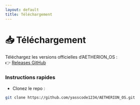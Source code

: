 ```yaml
---
layout: default
title: Téléchargement
---
```


# 📥 Téléchargement

Téléchargez les versions officielles d’AETHERION_OS :  
👉 [Releases GitHub](https://github.com/yasscode1234/AETHERION_OS/releases)

### Instructions rapides
- Clonez le repo :
```bash
git clone https://github.com/yasscode1234/AETHERION_OS.git

